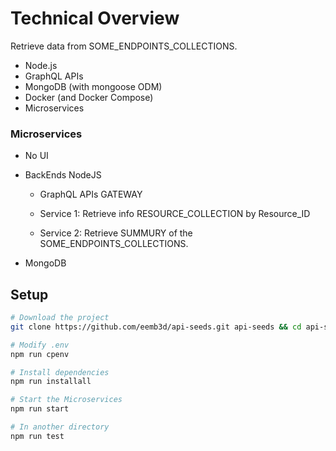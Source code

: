 # Technical Overview

Retrieve data from SOME_ENDPOINTS_COLLECTIONS.

- Node.js
- GraphQL APIs
- MongoDB (with mongoose ODM)
- Docker (and Docker Compose)
- Microservices

### Microservices

- No UI

- BackEnds NodeJS

  - GraphQL APIs GATEWAY

  - Service 1: Retrieve info RESOURCE_COLLECTION by Resource_ID

  - Service 2: Retrieve SUMMURY of the SOME_ENDPOINTS_COLLECTIONS.

- MongoDB

## Setup

```sh
# Download the project
git clone https://github.com/eemb3d/api-seeds.git api-seeds && cd api-seeds/API-GATEWAY-SEEDS/GRAPHQL-API-SEED

# Modify .env
npm run cpenv

# Install dependencies
npm run installall

# Start the Microservices
npm run start

# In another directory
npm run test

```

